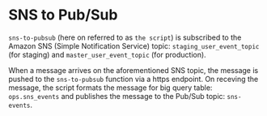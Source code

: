 # SNS to Pub/Sub

`sns-to-pubsub` (here on referred to as `the script`) is subscribed to the Amazon SNS (Simple Notification Service) topic: `staging_user_event_topic` (for staging) and `master_user_event_topic` (for production).

When a message arrives on the aforementioned SNS topic, the message is pushed to the `sns-to-pubsub` function via a https endpoint. 
On receving the message, the script formats the message for big query table: `ops.sns_events` and publishes the message to the Pub/Sub topic: `sns-events`.